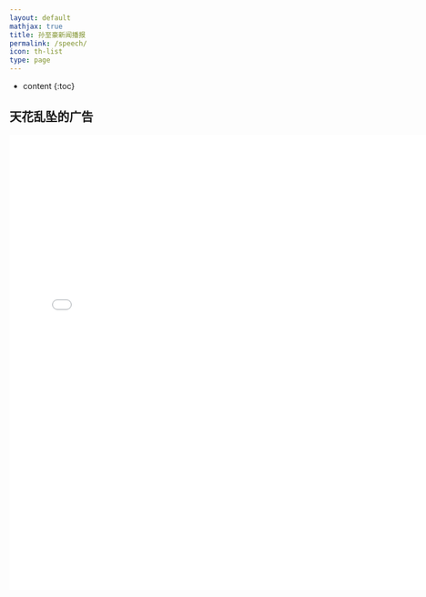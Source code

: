 ```yaml
---
layout: default
mathjax: true
title: 孙至豪新闻播报
permalink: /speech/
icon: th-list
type: page
---
```

* content
{:toc}


## 天花乱坠的广告

<iframe src="//player.bilibili.com/player.html?aid=460289446&bvid=BV1uf4y1S7kd&cid=330284605&page=1" scrolling="no" border="0" frameborder="no" framespacing="0" allowfullscreen="false" height=800 width=750> </iframe>
